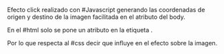 Efecto click realizado con #Javascript generando las coordenadas de origen y destino de la imagen facilitada
en el atributo del body.

En el #html solo se pone un atributo en la etiqueta <body>.

Por lo que respecta al #css decir que influye en el efecto sobre la imagen.